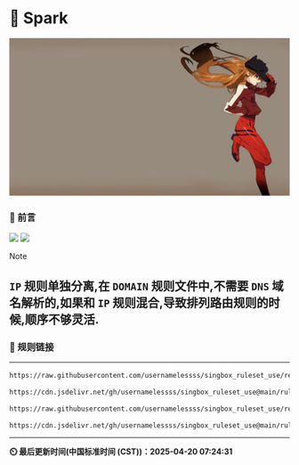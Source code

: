
# 🧸 Spark
![](https://raw.githubusercontent.com/usernamelessss/picture-bed/main/images/202504042256831.jpg)
### 📣 前言
![](https://shields.io/badge/-移除重复规则-ff69b4) ![](https://shields.io/badge/-IP&nbsp;规则单独存放不与&nbsp;DOMAIN&nbsp;等混合-green)
> [!NOTE]
**`IP` 规则单独分离,在 `DOMAIN` 规则文件中,不需要 `DNS` 域名解析的,如果和 `IP` 规则混合,导致排列路由规则的时候,顺序不够灵活.**
---

###  🔗 规则链接
---

```url
https://raw.githubusercontent.com/usernamelessss/singbox_ruleset_use/refs/heads/main/rule/Spark/Spark_No_IP.json
```

```url
https://cdn.jsdelivr.net/gh/usernamelessss/singbox_ruleset_use@main/rule/Spark/Spark_No_IP.json
```

```url
https://raw.githubusercontent.com/usernamelessss/singbox_ruleset_use/refs/heads/main/rule/Spark/Spark_No_IP.srs
```

```url
https://cdn.jsdelivr.net/gh/usernamelessss/singbox_ruleset_use@main/rule/Spark/Spark_No_IP.srs
```

---
**⏲️ 最后更新时间(中国标准时间 (CST))：2025-04-20 07:24:31**